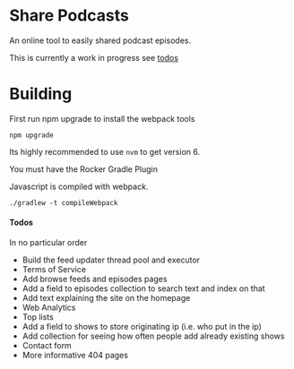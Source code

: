 # Share Podcasts

An online tool to easily shared podcast episodes.

This is currently a work in progress see [todos](#todos)

# Building
First run npm upgrade to  install the webpack tools

    npm upgrade

Its highly recommended to use `nvm` to get version 6.

You must have the Rocker Gradle Plugin

Javascript is compiled with webpack.

    ./gradlew -t compileWebpack


#### Todos

In no particular order

 - Build the feed updater thread pool and executor
 - Terms of Service
 - Add browse feeds and episodes pages
 - Add a field to episodes collection to search text and index on that
 - Add text explaining the site on the homepage
 - Web Analytics
 - Top lists
 - Add a field to shows to store originating ip (i.e. who put in the ip)
 - Add collection for seeing how often people add already existing shows
 - Contact form
 - More informative 404 pages
